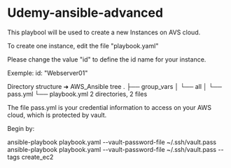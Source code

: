 # Udemy-ansible-advanced


This playbool will be used to create a new Instances on AVS cloud.

To create one instance, edit the file "playbook.yaml"

Please change the value "id" to define the id name for your instance.

Exemple: id: "Webserver01"

Directory structure
➜  AWS_Ansible tree
.
├── group_vars
│   └── all
│       └── pass.yml
└── playbook.yml
2 directories, 2 files

The file pass.yml is your credential information to access on your AWS cloud, which is protected by vault.

Begin by:

ansible-playbook  playbook.yaml --vault-password-file ~/.ssh/vault.pass
ansible-playbook  playbook.yaml --vault-password-file ~/.ssh/vault.pass --tags create_ec2
